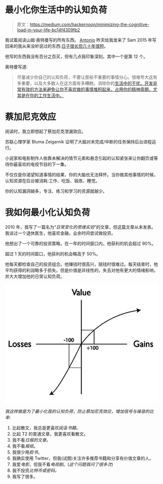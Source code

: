 # 最小化你生活中的认知负荷

> 原文：<https://medium.com/hackernoon/minimizing-the-cognitive-load-in-your-life-bc14f4309fb2>

我试着阅读山姆·奥特曼写的所有东西。 [Antonio](https://medium.com/u/45bf6b6bbb7e?source=post_page-----bc14f4309fb2--------------------------------) 昨天给我发来了 Sam 2015 年写回来的我从来没听说过的东西:[日子很长但几十年很短](http://blog.samaltman.com/the-days-are-long-but-the-decades-are-short)。

他写的东西我没有百分之百买，但有几点我印象深刻。其中一个是第 12 个。

奥特曼写道:

> 尽量减少你自己的认知负荷，不要让那些不重要的事情分心。很难夸大这有多重要，以及大多数人在这方面有多糟糕。消除你的[生活中的干扰。开发非常有效的方法来避免让你不喜欢做的事情堆积起来，占用你的精神周期，尤其是在你的工作生活中。](https://hackernoon.com/tagged/life)

# 蔡加尼克效应

阅读时，我立即想起了蔡加尼克泄漏效应。

苏联心理学家 Bluma Zeigarnik 证明了大脑对未完成/中断的任务保持后台进程运行。

小说家和电影制作人依靠未解决的情节元素和悬念引起的认知紧张来让你翻页或等待你最喜欢的电视节目的下一集。

不仅仅是你渴望知道事情的结果，你的大脑也无法释怀。当你做其他事情的时候，认知资源在后台被消耗:工作、吃饭、锻炼、睡觉。

你的认知漏洞越多，专注、练习和学习的资源就越少。

# 我如何最小化认知负荷

2010 年，我写了一篇名为“*日常变化的思维实验*”的文章，但这篇文章从未发表。我谈过一个退休医生，他喜欢金融，业余时间尝试做投资。

他想出了一个可靠的投资策略，在一年的时间窗口内，他获利的机会超过 90%。

超过 1 天的时间窗口，他获利的机会略高于 50%。

他每天都检查自己的投资组合。他赚钱时很高兴，赔钱时很难过。每天结束时，他平均获得的利润略多于损失。但是价值是非线性的，失去对他有更大的情绪影响，并大大增加他的日常认知负荷。

![](img/df4406092d6d426262a563f60449d17e.png)

*我这样做是为了最小化我的认知负荷，防止蔡加尼克效应，增加信号与噪音的比率:*

1.  比起散文，我总是更喜欢阅读*书籍*。
2.  比起 T2 的普通文章，我更喜欢看散文。
3.  我不看*日报的文章。*
4.  我不看*报纸*。
5.  我很少用*脸书*。
6.  我确实使用 Twitter，但我(试图)关注许多推荐书籍和分享有价值文章的人。
7.  我爱*电影*，但我不看*电视剧*。(*这个问题我问了很多次*)
8.  我不投资*比特币或密码。*
9.  我写了很多。